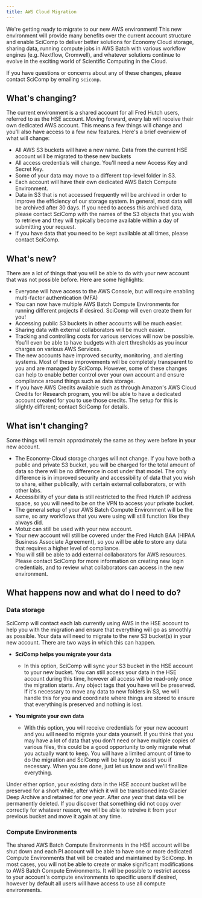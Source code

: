 ```yaml
---
title: AWS Cloud Migration
---
```


We're getting ready to migrate to our new AWS environment!  This new environment will provide many benefits over the current account structure and enable SciComp to deliver better solutions for Economy Cloud storage, sharing data, running compute jobs in AWS Batch with various workflow engines (e.g. Nextflow, Cromwell), and whatever solutions continue to evolve in the exciting world of Scientific Computing in the Cloud.

If you have questions or concerns about any of these changes, please contact SciComp by emailing `scicomp`. 

## What's changing?

The current environment is a shared account for all Fred Hutch users, referred to as the HSE account. Moving forward, every lab will receive their own dedicated AWS account.  This means a few things will change and you'll also have access to a few new features.
Here's a brief overview of what will change:

- All AWS S3 buckets will have a new name.  Data from the current HSE account will be migrated to these new buckets
- All access credentials will change.  You'll need a new Access Key and Secret Key.
- Some of your data may move to a different top-level folder in S3.
- Each account will have their own dedicated AWS Batch Compute Environment.
- Data in S3 that is not accessed frequently will be archived in order to improve the efficiency of our storage system.  In general, most data will be archived after 30 days.  If you need to access this archived data, please contact SciComp with the names of the S3 objects that you wish to retrieve and they will typically become available within a day of submitting your request.
- If you have data that you need to be kept available at all times, please contact SciComp.

## What's new?

There are a lot of things that you will be able to do with your new account that was not possible before.
Here are some highlights:

- Everyone will have access to the AWS Console, but will require enabling multi-factor authentication (MFA)
- You can now have multiple AWS Batch Compute Environments for running different projects if desired.  SciComp will even create them for you!
- Accessing public S3 buckets in other accounts will be much easier.
- Sharing data with external collaborators will be much easier.
- Tracking and controlling costs for various services will now be possible.  You'll even be able to have budgets with alert thresholds as you incur charges on various AWS Services.
- The new accounts have improved security, monitoring, and alerting systems.  Most of these improvements will be completely transparent to you and are managed by SciComp. However, some of these changes can help to enable better control over your own account and ensure compliance around things such as data storage.
- If you have AWS Credits available such as through Amazon's AWS Cloud Credits for Research program, you will be able to have a dedicated account created for you to use those credits.  The setup for this is slightly different; contact SciComp for details.

## What isn't changing?

Some things will remain approximately the same as they were before in your new account.

- The Economy-Cloud storage charges will not change.  If you have both a public and private S3 bucket, you will be charged for the total amount of data so there will be no difference in cost under that model.  The only difference is in improved security and accessibility of data that you wish to share, either publically, with certain external collaborators, or with other labs.
- Accessibility of your data is still restricted to the Fred Hutch IP address space, so you will need to be on the VPN to access your private bucket.
- The general setup of your AWS Batch Compute Environment will be the same, so any workflows that you were using will still function like they always did.
- Motuz can still be used with your new account.
- Your new account will still be covered under the Fred Hutch BAA (HIPAA Business Associate Agreement), so you will be able to store any data that requires a higher level of compliance.
- You will still be able to add external collaborators for AWS resources. Please contact SciComp for more information on creating new login credentials, and to review what collaborators can access in the new environment.

## What happens now and what do I need to do?

### Data storage

SciComp will contact each lab currently using AWS in the HSE account to help you with the migration and ensure that everything will go as smoothly as possible.  Your data will need to migrate to the new S3 bucket(s) in your new account.  There are two ways in which this can happen.

- **SciComp helps you migrate your data**

    - In this option, SciComp will sync your S3 bucket in the HSE account to your new bucket.  You can still access your data in the HSE account during this time, however all access will be read-only once the migration starts.  Any object tags that you have will be preserved.  If it's necessary to move any data to new folders in S3, we will handle this for you and coordinate where things are stored to ensure that everything is preserved and nothing is lost.

- **You migrate your own data**

    - With this option, you will receive credentials for your new account and you will need to migrate your data yourself.  If you think that you may have a lot of data that you don't need or have multiple copies of various files, this could be a good opportunity to only migrate what you actually want to keep.  You will have a limited amount of time to do the migration and SciComp will be happy to assist you if necessary.  When you are done, just let us know and we'll finallize everything.

Under either option, your existing data in the HSE account bucket will be preserved for a short while, after which it will be transitioned into Glacier Deep Archive and retained for *one year*.  After *one year* that data will be permanently deleted.  If you discover that something did not copy over correctly for whatever reason, we will be able to retreive it from your previous bucket and move it again at any time.

### Compute Environments

The shared AWS Batch Compute Environments in the HSE account will be shut down and each PI account will be able to have one or more dedicated Compute Environments that will be created and maintained by SciComp.  In most cases, you will not be able to create or make significant modifications to AWS Batch Compute Environments.  It will be possible to restrict access to your account's compute environments to specific users if desired, however by default all users will have access to use all compute environments.

